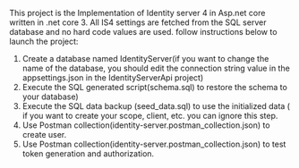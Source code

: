 This project is the Implementation of Identity server 4 in Asp.net core written in .net core 3.
All IS4 settings are fetched from the SQL server database and no hard code values are used.
follow instructions below to launch the project:
1. Create a database named IdentityServer(if you want to change the name of the database, you should edit the connection string value in the appsettings.json in the IdentityServerApi project)
2. Execute the SQL generated script(schema.sql) to restore the schema to your database)
3. Execute the SQL data backup (seed_data.sql) to use the initialized data ( if you want to create your scope, client, etc. you can ignore this step.
4. Use Postman collection(identity-server.postman_collection.json) to create user.
5. Use Postman collection(identity-server.postman_collection.json) to test token generation and authorization.
